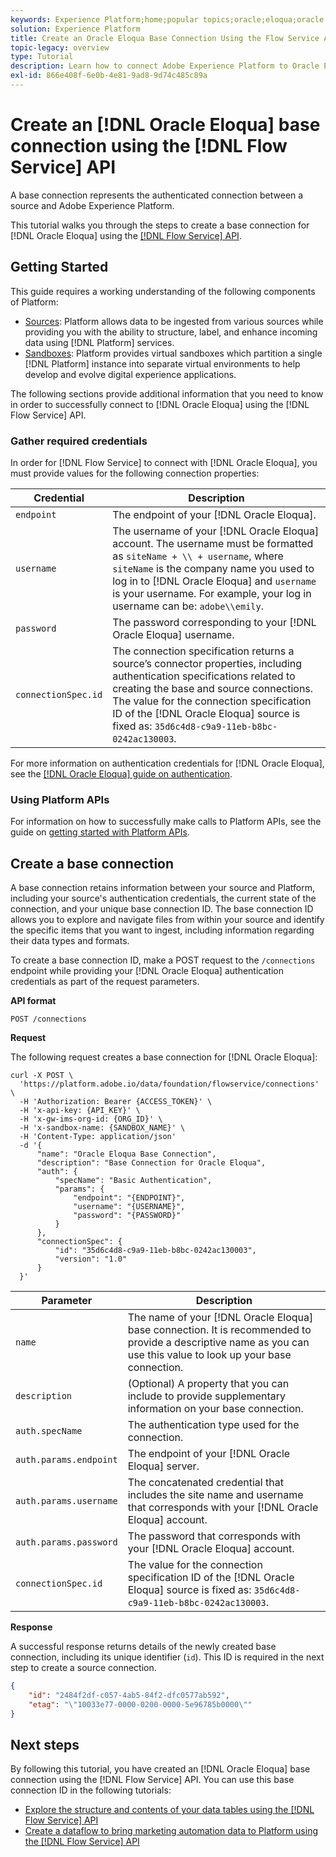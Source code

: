 ```yaml
---
keywords: Experience Platform;home;popular topics;oracle;eloqua;oracle eloqua
solution: Experience Platform
title: Create an Oracle Eloqua Base Connection Using the Flow Service API
topic-legacy: overview
type: Tutorial
description: Learn how to connect Adobe Experience Platform to Oracle Eloqua using the Flow Service API.
exl-id: 866e408f-6e0b-4e81-9ad8-9d74c485c89a
---
```

# Create an [!DNL Oracle Eloqua] base connection using the [!DNL Flow Service] API

A base connection represents the authenticated connection between a source and Adobe Experience Platform.

This tutorial walks you through the steps to create a base connection for [!DNL Oracle Eloqua] using the [[!DNL Flow Service] API](https://www.adobe.io/experience-platform-apis/references/flow-service/).

## Getting Started

This guide requires a working understanding of the following components of Platform:

* [Sources](../../../../home.md): Platform allows data to be ingested from various sources while providing you with the ability to structure, label, and enhance incoming data using [!DNL Platform] services.
* [Sandboxes](../../../../../sandboxes/home.md): Platform provides virtual sandboxes which partition a single [!DNL Platform] instance into separate virtual environments to help develop and evolve digital experience applications.

The following sections provide additional information that you need to know in order to successfully connect to [!DNL Oracle Eloqua] using the [!DNL Flow Service] API.

### Gather required credentials

In order for [!DNL Flow Service] to connect with [!DNL Oracle Eloqua], you must provide values for the following connection properties:

| Credential | Description |
| --- | --- |
| `endpoint` | The endpoint of your [!DNL Oracle Eloqua]. |
| `username` | The username of your [!DNL Oracle Eloqua] account. The username must be formatted as `siteName + \\ + username`, where `siteName` is the company name you used to log in to [!DNL Oracle Eloqua] and `username` is your username. For example, your log in username can be: `adobe\\emily`. |
| `password` | The password corresponding to your [!DNL Oracle Eloqua] username. |
| `connectionSpec.id` | The connection specification returns a source’s connector properties, including authentication specifications related to creating the base and source connections. The value for the connection specification ID of the [!DNL Oracle Eloqua] source is fixed as: `35d6c4d8-c9a9-11eb-b8bc-0242ac130003`. |

For more information on authentication credentials for [!DNL Oracle Eloqua], see the [[!DNL Oracle Eloqua] guide on authentication](https://docs.oracle.com/en/cloud/saas/marketing/eloqua-rest-api/Authentication_Basic.html).

### Using Platform APIs

For information on how to successfully make calls to Platform APIs, see the guide on [getting started with Platform APIs](../../../../../landing/api-guide.md).

## Create a base connection

A base connection retains information between your source and Platform, including your source's authentication credentials, the current state of the connection, and your unique base connection ID. The base connection ID allows you to explore and navigate files from within your source and identify the specific items that you want to ingest, including information regarding their data types and formats.

To create a base connection ID, make a POST request to the `/connections` endpoint while providing your [!DNL Oracle Eloqua] authentication credentials as part of the request parameters.

**API format**

```https
POST /connections
```

**Request**

The following request creates a base connection for [!DNL Oracle Eloqua]:

```shell
curl -X POST \
  'https://platform.adobe.io/data/foundation/flowservice/connections' \
  -H 'Authorization: Bearer {ACCESS_TOKEN}' \
  -H 'x-api-key: {API_KEY}' \
  -H 'x-gw-ims-org-id: {ORG_ID}' \
  -H 'x-sandbox-name: {SANDBOX_NAME}' \
  -H 'Content-Type: application/json'
  -d '{
      "name": "Oracle Eloqua Base Connection",
      "description": "Base Connection for Oracle Eloqua",
      "auth": {
          "specName": "Basic Authentication",
          "params": {
              "endpoint": "{ENDPOINT}",
              "username": "{USERNAME}",
              "password": "{PASSWORD}"
          }
      },
      "connectionSpec": {
          "id": "35d6c4d8-c9a9-11eb-b8bc-0242ac130003",
          "version": "1.0"
      }
  }'
```

| Parameter | Description |
| --- | --- |
| `name` | The name of your [!DNL Oracle Eloqua] base connection. It is recommended to provide a descriptive name as you can use this value to look up your base connection. |
| `description` | (Optional) A property that you can include to provide supplementary information on your base connection. |
| `auth.specName` | The authentication type used for the connection. |
| `auth.params.endpoint` | The endpoint of your [!DNL Oracle Eloqua] server.  |
| `auth.params.username` | The concatenated credential that includes the site name and username that corresponds with your [!DNL Oracle Eloqua] account. |
| `auth.params.password` | The password that corresponds with your [!DNL Oracle Eloqua] account. |
| `connectionSpec.id` | The value for the connection specification ID of the [!DNL Oracle Eloqua] source is fixed as: `35d6c4d8-c9a9-11eb-b8bc-0242ac130003`. |

**Response**

A successful response returns details of the newly created base connection, including its unique identifier (`id`). This ID is required in the next step to create a source connection.

```json
{
    "id": "2484f2df-c057-4ab5-84f2-dfc0577ab592",
    "etag": "\"10033e77-0000-0200-0000-5e96785b0000\""
}
```

## Next steps

By following this tutorial, you have created an [!DNL Oracle Eloqua] base connection using the [!DNL Flow Service] API. You can use this base connection ID in the following tutorials:

* [Explore the structure and contents of your data tables using the [!DNL Flow Service] API](../../explore/tabular.md)
* [Create a dataflow to bring marketing automation data to Platform using the [!DNL Flow Service] API](../../collect/marketing-automation.md)

